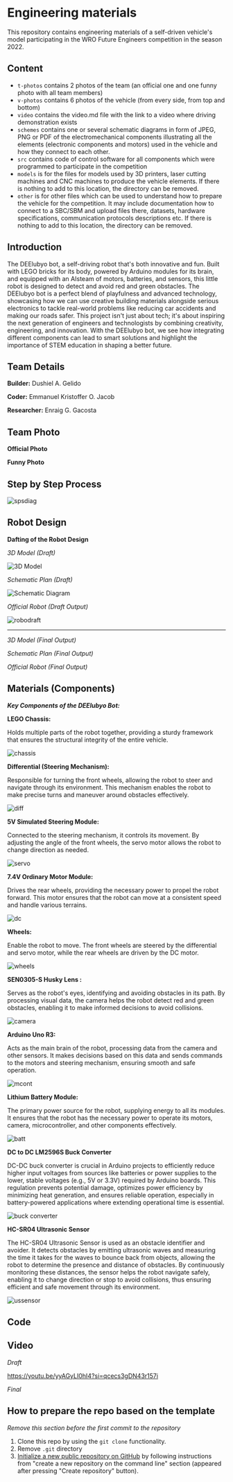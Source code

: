 Engineering materials
====

This repository contains engineering materials of a self-driven vehicle's model participating in the WRO Future Engineers competition in the season 2022.

## Content

* `t-photos` contains 2 photos of the team (an official one and one funny photo with all team members)
* `v-photos` contains 6 photos of the vehicle (from every side, from top and bottom)
* `video` contains the video.md file with the link to a video where driving demonstration exists
* `schemes` contains one or several schematic diagrams in form of JPEG, PNG or PDF of the electromechanical components illustrating all the elements (electronic components and motors) used in the vehicle and how they connect to each other.
* `src` contains code of control software for all components which were programmed to participate in the competition
* `models` is for the files for models used by 3D printers, laser cutting machines and CNC machines to produce the vehicle elements. If there is nothing to add to this location, the directory can be removed.
* `other` is for other files which can be used to understand how to prepare the vehicle for the competition. It may include documentation how to connect to a SBC/SBM and upload files there, datasets, hardware specifications, communication protocols descriptions etc. If there is nothing to add to this location, the directory can be removed.

## Introduction

The DEElubyo bot, a self-driving robot that's both innovative and fun. Built with LEGO bricks for its body, powered by Arduino modules for its brain, and equipped with an AIsteam of motors, batteries, and sensors, this little robot is designed to detect and avoid red and green obstacles. The DEElubyo bot is a perfect blend of playfulness and advanced technology, showcasing how we can use creative building materials alongside serious electronics to tackle real-world problems like reducing car accidents and making our roads safer. This project isn't just about tech; it's about inspiring the next generation of engineers and technologists by combining creativity, engineering, and innovation. With the DEElubyo bot, we see how integrating different components can lead to smart solutions and highlight the importance of STEM education in shaping a better future.

## Team Details

**Builder:** Dushiel A. Gelido       

**Coder:** Emmanuel Kristoffer O. Jacob

**Researcher:** Enraig G. Gacosta     

## Team Photo

**Official Photo**

**Funny Photo**

## Step by Step Process

![spsdiag](https://github.com/tangorang3/DEElubyo--WRO--Future-Engineers/blob/6b794dfe25aa2774d3cc1d589902f617d293e0e2/other/IMG_0966.jpeg)

## Robot Design 

**Dafting of the Robot Design**

*3D Model (Draft)*

![3D Model](https://github.com/tangorang3/DEElubyo--WRO--Future-Engineers/blob/e23e0bc454aefcd58759c99dcca3c8f36269866a/v-photos/3D%20Model.png)  

*Schematic Plan (Draft)*

![Schematic Diagram](https://github.com/tangorang3/DEElubyo--WRO--Future-Engineers/blob/720f28bd67417a89f22368ee3b6f2d5549427a16/schemes/Screenshot%202024-07-08%20141758.png)

*Official Robot (Draft Output)*

![robodraft](https://github.com/tangorang3/DEElubyo--WRO--Future-Engineers/blob/98b62adea7b40e568454232c2018c778c4cebe07/v-photos/Screenshot%202024-07-11%20115741.png)

------------

*3D Model (Final Output)*

*Schematic Plan (Final Output)*

*Official Robot (Final Output)*

## Materials (Components)

***Key Components of the DEElubyo Bot:***

**LEGO Chassis:**

Holds multiple parts of the robot together, providing a sturdy framework that ensures the structural integrity of the entire vehicle.

![chassis]()

**Differential (Steering Mechanism):** 

Responsible for turning the front wheels, allowing the robot to steer and navigate through its environment. This mechanism enables the robot to make precise turns and maneuver around obstacles effectively.

![diff]()

**5V Simulated Steering Module:** 

Connected to the steering mechanism, it controls its movement. By adjusting the angle of the front wheels, the servo motor allows the robot to change direction as needed.

![servo](https://github.com/tangorang3/DEElubyo--WRO--Future-Engineers/blob/6b5172c78027737333dd0192c2d5283dd9a0bc72/other/Screenshot%202024-07-09%20123904.png)

**7.4V Ordinary Motor Module:** 

Drives the rear wheels, providing the necessary power to propel the robot forward. This motor ensures that the robot can move at a consistent speed and handle various terrains.

![dc](https://github.com/tangorang3/DEElubyo--WRO--Future-Engineers/blob/6b5172c78027737333dd0192c2d5283dd9a0bc72/other/Screenshot%202024-07-09%20123839.png)

**Wheels:** 

Enable the robot to move. The front wheels are steered by the differential and servo motor, while the rear wheels are driven by the DC motor.

![wheels](https://github.com/tangorang3/DEElubyo--WRO--Future-Engineers/blob/62c3faea826398e1a21b1945e9774c61b0f557ca/other/Screenshot%202024-07-09%20152316.png)

**SEN0305-S Husky Lens :** 

Serves as the robot's eyes, identifying and avoiding obstacles in its path. By processing visual data, the camera helps the robot detect red and green obstacles, enabling it to make informed decisions to avoid collisions.

![camera](https://github.com/tangorang3/DEElubyo--WRO--Future-Engineers/blob/53d769406da8ff102def24d6fcc7b31851dffc8a/other/Screenshot%202024-07-22%20180644.png)

**Arduino Uno R3:** 

Acts as the main brain of the robot, processing data from the camera and other sensors. It makes decisions based on this data and sends commands to the motors and steering mechanism, ensuring smooth and safe operation.

![mcont](https://github.com/tangorang3/DEElubyo--WRO--Future-Engineers/blob/3d124c402bb7801d6a01589d2ee9242fafec0900/other/Screenshot%202024-07-22%20181202.png)

**Lithium Battery Module:** 

The primary power source for the robot, supplying energy to all its modules. It ensures that the robot has the necessary power to operate its motors, camera, microcontroller, and other components effectively.

![batt](https://github.com/tangorang3/DEElubyo--WRO--Future-Engineers/blob/6b5172c78027737333dd0192c2d5283dd9a0bc72/other/Screenshot%202024-07-09%20123947.png)

**DC to DC LM2596S Buck Converter**

DC-DC buck converter is crucial in Arduino projects to efficiently reduce higher input voltages from sources like batteries or power supplies to the lower, stable voltages (e.g., 5V or 3.3V) required by Arduino boards. This regulation prevents potential damage, optimizes power efficiency by minimizing heat generation, and ensures reliable operation, especially in battery-powered applications where extending operational time is essential.

![buck converter](https://github.com/tangorang3/DEElubyo--WRO--Future-Engineers/blob/6a3b6f0b85c2e4f342909a756c382c16b59c9f45/other/Screenshot%202024-07-22%20183241.png)

**HC-SR04 Ultrasonic Sensor**

The HC-SR04 Ultrasonic Sensor is used as an obstacle identifier and avoider. It detects obstacles by emitting ultrasonic waves and measuring the time it takes for the waves to bounce back from objects, allowing the robot to determine the presence and distance of obstacles. By continuously monitoring these distances, the sensor helps the robot navigate safely, enabling it to change direction or stop to avoid collisions, thus ensuring efficient and safe movement through its environment.

![ussensor](https://github.com/tangorang3/DEElubyo--WRO--Future-Engineers/blob/6fa5bfade2096ff5f0b12540f095a6fbf293bf5d/other/Screenshot%202024-07-22%20184657.png)

## Code

## Video

*Draft*

https://youtu.be/yyAGyLI0hI4?si=qcecs3gDN43r157i

*Final*

## How to prepare the repo based on the template

_Remove this section before the first commit to the repository_

1. Clone this repo by using the `git clone` functionality.
2. Remove `.git` directory
3. [Initialize a new public repository on GitHub](https://github.com/new) by following instructions from "create a new repository on the command line" section (appeared after pressing "Create repository" button).
